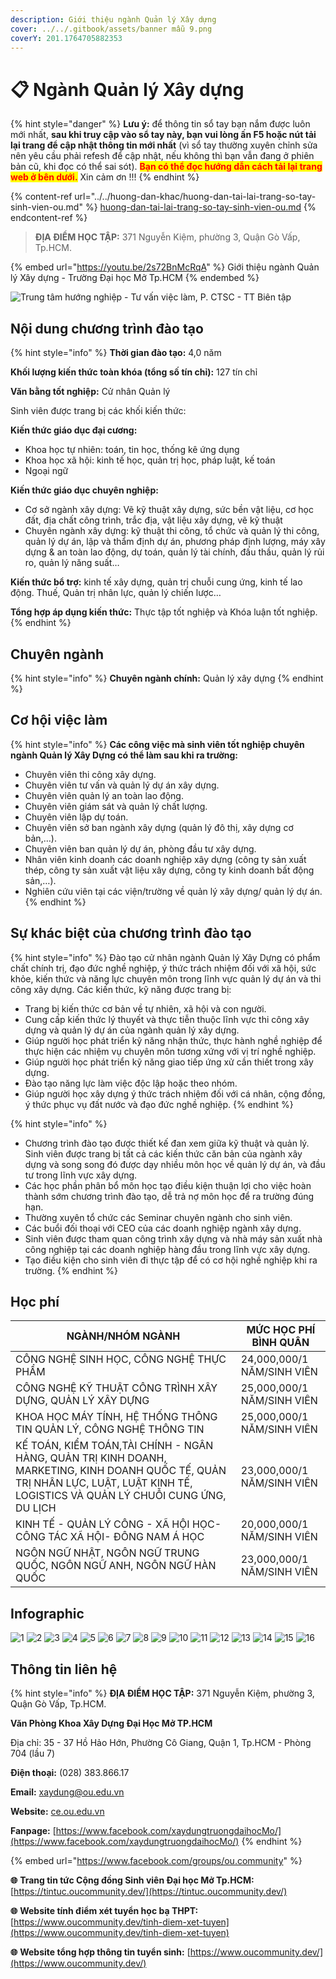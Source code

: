 ```yaml
---
description: Giới thiệu ngành Quản lý Xây dựng
cover: ../../.gitbook/assets/banner mẫu 9.png
coverY: 201.1764705882353
---
```


# 📋 Ngành Quản lý Xây dựng

{% hint style="danger" %}
**Lưu ý:** để thông tin sổ tay bạn nắm được luôn mới nhất, **sau khi truy cập vào sổ tay này, bạn vui lòng ấn F5 hoặc nút tải lại trang để cập nhật thông tin mới nhất** (vì sổ tay thường xuyên chỉnh sửa nên yêu cầu phải refesh để cập nhật, nếu không thì bạn vẫn đang ở phiên bản cũ, khi đọc có thể sai sót). <mark style="color:red;">**Bạn có thể đọc hướng dẫn cách tải lại trang web ở bên dưới.**</mark> Xin cảm ơn !!!
{% endhint %}

{% content-ref url="../../huong-dan-khac/huong-dan-tai-lai-trang-so-tay-sinh-vien-ou.md" %}
[huong-dan-tai-lai-trang-so-tay-sinh-vien-ou.md](../../huong-dan-khac/huong-dan-tai-lai-trang-so-tay-sinh-vien-ou.md)
{% endcontent-ref %}

> **ĐỊA ĐIỂM HỌC TẬP:** 371 Nguyễn Kiệm, phường 3, Quận Gò Vấp, Tp.HCM.

{% embed url="https://youtu.be/2s72BnMcRqA" %}
Giới thiệu ngành Quản lý Xây dựng - Trường Đại học Mở Tp.HCM
{% endembed %}

![Trung tâm hướng nghiệp - Tư vấn việc làm, P. CTSC - TT Biên tập](<../../.gitbook/assets/Sß+ò tay h¦¦ß+¢ng nghiß+çp - bß¦ún ch+¡nh - size nhß+Å1024\_29.jpg>)

## Nội dung chương trình đào tạo

{% hint style="info" %}
**Thời gian đào tạo:** 4,0 năm

**Khối lượng kiến thức toàn khóa (tổng số tín chỉ):** 127 tín chỉ

**Văn bằng tốt nghiệp:** Cử nhân Quản lý

Sinh viên được trang bị các khối kiến thức:

**Kiến thức giáo dục đại cương:**

* Khoa học tự nhiên: toán, tin học, thống kê ứng dụng
* Khoa học xã hội: kinh tế học, quản trị học, pháp luật, kế toán
* Ngoại ngữ

**Kiến thức giáo dục chuyên nghiệp:**

* Cơ sở ngành xây dựng: Vẽ kỹ thuật xây dựng, sức bền vật liệu, cơ học đất, địa chất công trình, trắc địa, vật liệu xây dựng, vẽ kỹ thuật
* Chuyên ngành xây dựng: kỹ thuật thi công, tổ chức và quản lý thi công, quản lý dự án, lập và thẩm định dự án, phương pháp định lượng, máy xây dựng & an toàn lao động, dự toán, quản lý tài chính, đấu thầu, quản lý rủi ro, quản lý năng suất…

**Kiến thức bổ trợ:** kinh tế xây dựng, quản trị chuỗi cung ứng, kinh tế lao động. Thuế, Quản trị nhân lực, quản lý chiến lược…

**Tổng hợp áp dụng kiến thức:** Thực tập tốt nghiệp và Khóa luận tốt nghiệp.
{% endhint %}

## Chuyên ngành

{% hint style="info" %}
**Chuyên ngành chính:** Quản lý xây dựng
{% endhint %}

## Cơ hội việc làm

{% hint style="info" %}
**Các công việc mà sinh viên tốt nghiệp chuyên ngành Quản lý Xây Dựng có thể làm sau khi ra trường:**

* Chuyên viên thi công xây dựng.
* Chuyên viên tư vấn và quản lý dự án xây dựng.
* Chuyên viên quản lý an toàn lao động.
* Chuyên viên giám sát và quản lý chất lượng.
* Chuyên viên lập dự toán.
* Chuyên viên sở ban ngành xây dựng (quản lý đô thị, xây dựng cơ bản,…).
* Chuyên viên ban quản lý dự án, phòng đầu tư xây dựng.
* Nhân viên kinh doanh các doanh nghiệp xây dựng (công ty sản xuất thép, công ty sản xuất vật liệu xây dựng, công ty kinh doanh bất động sản,…).
* Nghiên cứu viên tại các viện/trường về quản lý xây dựng/ quản lý dự án.
{% endhint %}

## Sự khác biệt của chương trình đào tạo

{% hint style="info" %}
Đào tạo cử nhân ngành Quản lý Xây Dựng có phẩm chất chính trị, đạo đức nghề nghiệp, ý thức trách nhiệm đối với xã hội, sức khỏe, kiến thức và năng lực chuyên môn trong lĩnh vực quản lý dự án và thi công xây dựng. Các kiến thức, kỹ năng được trang bị:

* Trang bị kiến thức cơ bản về tự nhiên, xã hội và con người.
* Cung cấp kiến thức lý thuyết và thực tiễn thuộc lĩnh vực thi công xây dựng và quản lý dự án của ngành quản lý xây dựng.
* Giúp người học phát triển kỹ năng nhận thức, thực hành nghề nghiệp để thực hiện các nhiệm vụ chuyên môn tương xứng với vị trí nghề nghiệp.
* Giúp người học phát triển kỹ năng giao tiếp ứng xử cần thiết trong xây dựng.
* Đào tạo năng lực làm việc độc lập hoặc theo nhóm.
* Giúp người học xây dựng ý thức trách nhiệm đối với cá nhân, cộng đồng, ý thức phục vụ đất nước và đạo đức nghề nghiệp.
{% endhint %}

{% hint style="info" %}
* Chương trình đào tạo được thiết kế đan xem giữa kỹ thuật và quản lý. Sinh viên được trang bị tất cả các kiến thức căn bản của ngành xây dựng và song song đó được dạy nhiều môn học về quản lý dự án, và đầu tư trong lĩnh vực xây dựng.
* Các học phần phân bổ môn học tạo điều kiện thuận lợi cho việc hoàn thành sớm chương trình đào tạo, dễ trả nợ môn học để ra trường đúng hạn.
* Thường xuyên tổ chức các Seminar chuyên ngành cho sinh viên.
* Các buổi đối thoại với CEO của các doanh nghiệp ngành xây dựng.
* Sinh viên được tham quan công trình xây dựng và nhà máy sản xuất nhà công nghiệp tại các doanh nghiệp hàng đầu trong lĩnh vực xây dựng.
* Tạo điều kiện cho sinh viên đi thực tập để có cơ hội nghề nghiệp khi ra trường.
{% endhint %}

## Học phí

| NGÀNH/NHÓM NGÀNH                                                                                                                                                                  | MỨC HỌC PHÍ BÌNH QUÂN      |
| --------------------------------------------------------------------------------------------------------------------------------------------------------------------------------- | -------------------------- |
| CÔNG NGHỆ SINH HỌC, CÔNG NGHỆ THỰC PHẨM                                                                                                                                           | 24,000,000/1 NĂM/SINH VIÊN |
| CÔNG NGHỆ KỸ THUẬT CÔNG TRÌNH XÂY DỰNG, QUẢN LÝ XÂY DỰNG                                                                                                                          | 25,000,000/1 NĂM/SINH VIÊN |
| KHOA HỌC MÁY TÍNH, HỆ THỐNG THÔNG TIN QUẢN LÝ, CÔNG NGHỆ THÔNG TIN                                                                                                                | 25,000,000/1 NĂM/SINH VIÊN |
| KẾ TOÁN, KIỂM TOÁN,TÀI CHÍNH - NGÂN HÀNG, QUẢN TRỊ KINH DOANH, MARKETING, KINH DOANH QUỐC TẾ, QUẢN TRỊ NHÂN LỰC, LUẬT, LUẬT KINH TẾ, LOGISTICS VÀ QUẢN LÝ CHUỖI CUNG ỨNG, DU LỊCH | 23,000,000/1 NĂM/SINH VIÊN |
| KINH TẾ - QUẢN LÝ CÔNG - XÃ HỘI HỌC- CÔNG TÁC XÃ HỘI- ĐÔNG NAM Á HỌC                                                                                                              | 20,000,000/1 NĂM/SINH VIÊN |
| NGÔN NGỮ NHẬT, NGÔN NGỮ TRUNG QUỐC, NGÔN NGỮ ANH, NGÔN NGỮ HÀN QUỐC                                                                                                               | 23,000,000/1 NĂM/SINH VIÊN |

## Infographic

![1](<../../.gitbook/assets/1 - tiêu đề (4).png>) ![2](<../../.gitbook/assets/2 - giới thiệu chung (8) (1) (1).png>) ![3](<../../.gitbook/assets/3 - việc làm.png>) ![4](<../../.gitbook/assets/4 - Việc làm - QLXD.png>) ![5](<../../.gitbook/assets/5 - Điểm nổi bật của khoa.png>) ![6](<../../.gitbook/assets/6 - Mục tiêu.png>) ![7](<../../.gitbook/assets/7 - Mục tiêu - QLXD.png>) ![8](<../../.gitbook/assets/8 - điểm mạnh.png>) ![9](<../../.gitbook/assets/9 - điểm mạnh.png>) ![10](<../../.gitbook/assets/10 - ngành - chuyên ngành.png>) ![11](<../../.gitbook/assets/11 - nd ctdt (2) (1).png>) ![12](<../../.gitbook/assets/12 - nd ctdt (1).png>) ![13](<../../.gitbook/assets/13 - nd ctdt (1).png>) ![14](<../../.gitbook/assets/15 - học phí (2).png>) ![15](<../../.gitbook/assets/16 - học phí (1).png>) ![16](<../../.gitbook/assets/17 - Thông tin liên hệ.png>)

## Thông tin liên hệ

{% hint style="info" %}
**ĐỊA ĐIỂM HỌC TẬP:** 371 Nguyễn Kiệm, phường 3, Quận Gò Vấp, Tp.HCM.

**Văn Phòng Khoa Xây Dựng Đại Học Mở TP.HCM**

Địa chỉ: 35 - 37 Hồ Hảo Hớn, Phường Cô Giang, Quận 1, Tp.HCM - Phòng 704 (lầu 7)

**Điện thoại:** (028) 383.866.17

**Email:** xaydung@ou.edu.vn

**Website:** [ce.ou.edu.vn](http://ce.ou.edu.vn/)

**Fanpage:** [https://www.facebook.com/xaydungtruongdaihocMo/](https://www.facebook.com/xaydungtruongdaihocMo/)
{% endhint %}

{% embed url="https://www.facebook.com/groups/ou.community" %}

**🌐** **Trang tin tức Cộng đồng Sinh viên Đại học Mở Tp.HCM:** [https://tintuc.oucommunity.dev/](https://tintuc.oucommunity.dev/)

**🌐** **Website tính điểm xét tuyển học bạ THPT:** [https://www.oucommunity.dev/tinh-diem-xet-tuyen](https://www.oucommunity.dev/tinh-diem-xet-tuyen)

**🌐** **Website tổng hợp thông tin tuyển sinh:** [https://www.oucommunity.dev/](https://www.oucommunity.dev/)
